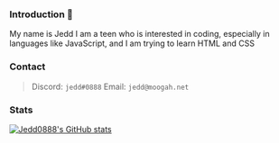 ### Introduction 👋
My name is Jedd
I am a teen who is interested in coding, especially in languages like JavaScript, and I am trying to learn HTML and CSS

### Contact
> Discord: `jedd#0888`
> Email: `jedd@moogah.net`

### Stats
[![Jedd0888's GitHub stats](https://github-readme-stats.vercel.app/api?username=jedd0888&show_icons=true&theme=dark&count_private=true)](https://github.com/anuraghazra/github-readme-stats)


<!--
**xgoje/xgoje** is a ✨ _special_ ✨ repository because its `README.md` (this file) appears on your GitHub profile.

Here are some ideas to get you started:

- 🔭 I’m currently working on ...
- 🌱 I’m currently learning ...
- 👯 I’m looking to collaborate on ...
- 🤔 I’m looking for help with ...
- 💬 Ask me about ...
- 📫 How to reach me: ...
- 😄 Pronouns: ...
- ⚡ Fun fact: ...
-->

